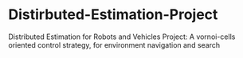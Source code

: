 # Distirbuted-Estimation-Project
Distributed Estimation for Robots and Vehicles Project: A vornoi-cells oriented control strategy, for environment navigation and search

